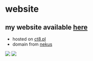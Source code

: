 # website
## my website available [here](https://hexa.femboy.run)

- hosted on [ct8.pl](https://ct8.pl)
- domain from [nekus](https://nekus.gay)


![](https://img.shields.io/github/license/heksaa/website?color=%239900ff&style=for-the-badge)
![](https://img.shields.io/tokei/lines/github/heksaa/website?color=%239900ff&label=lines%20of%20code&logo=github&style=for-the-badge)
